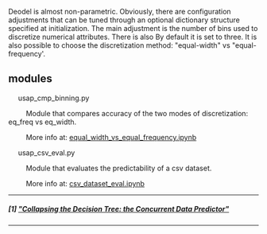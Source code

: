 
Deodel is almost non-parametric. Obviously, there are configuration adjustments that can be tuned through an optional dictionary structure specified at initialization. The main adjustment is the number of bins used to discretize numerical attributes. There is also By default it is set to three. It is also possible to choose the discretization method: "equal-width" vs "equal-frequency'. 

## modules

&nbsp;&nbsp;&nbsp;&nbsp; usap_cmp_binning.py

&nbsp;&nbsp;&nbsp;&nbsp;&nbsp;&nbsp;&nbsp;&nbsp; Module that compares accuracy of the two modes of discretization: eq_freq vs eq_width.

&nbsp;&nbsp;&nbsp;&nbsp;&nbsp;&nbsp;&nbsp;&nbsp; More info at: [equal_width_vs_equal_frequency.ipynb](https://github.com/c4pub/misc/blob/main/notebooks/equal_width_vs_equal_frequency.ipynb)


&nbsp;&nbsp;&nbsp;&nbsp; usap_csv_eval.py

&nbsp;&nbsp;&nbsp;&nbsp;&nbsp;&nbsp;&nbsp;&nbsp; Module that evaluates the predictability of a csv dataset.

&nbsp;&nbsp;&nbsp;&nbsp;&nbsp;&nbsp;&nbsp;&nbsp; More info at: [csv_dataset_eval.ipynb](https://github.com/c4pub/misc/blob/main/notebooks/csv_dataset_eval.ipynb)

---

##### [1] ["Collapsing the Decision Tree: the Concurrent Data Predictor"](https://doi.org/10.13140/RG.2.2.33413.06880)
 
---

